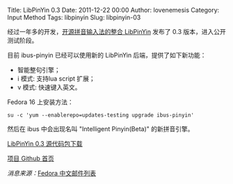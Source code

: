 Title: LibPinYin 0.3
Date: 2011-12-22 00:00
Author: lovenemesis
Category: Input Method
Tags: libpinyin
Slug: libpinyin-03

经过一年多的开发，[开源拼音输入法的整合
LibPinYin](http://linuxtoy.org/archives/libpinyin-%E5%BC%80%E6%BA%90%E6%8B%BC%E9%9F%B3%E8%BE%93%E5%85%A5%E6%B3%95%E7%A4%BE%E5%8C%BA%E5%A4%A7%E8%9E%8D%E5%90%88.html)
发布了 0.3 版本，进入公开测试阶段。

目前 ibus-pinyin 已经可以使用新的 LibPinYin 后端，提供了如下新功能：

-   智能整句引擎；
-   i 模式: 支持lua script 扩展；
-   v 模式: 快速键入英文。

Fedora 16 上安装方法：

`su -c 'yum --enablerepo=updates-testing upgrade ibus-pinyin'`

然后在 ibus 中会出现名叫 "Intelligent Pinyin(Beta)" 的新拼音引擎。

[LibPinYin 0.3
源代码包下载](https://github.com/downloads/libpinyin/libpinyin/libpinyin-0.3.0.tar.gz)

[项目 Github 首页](https://github.com/libpinyin/libpinyin)

*消息来源：*[Fedora
中文邮件列表](http://lists.fedoraproject.org/pipermail/chinese/2011-December/008777.html)
